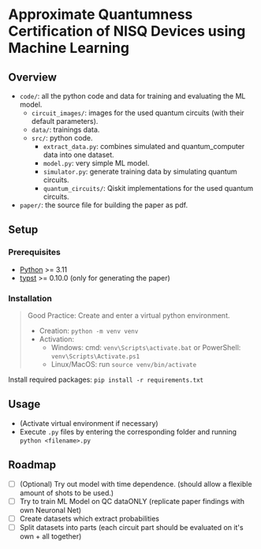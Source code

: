# Approximate Quantumness Certification of NISQ Devices using Machine Learning

## Overview
- `code/`: all the python code and data for training and evaluating the ML model.
  - `circuit_images/`: images for the used quantum circuits (with their default parameters).
  - `data/`: trainings data.
  - `src/`: python code.
    - `extract_data.py`: combines simulated and quantum_computer data into one dataset.
    - `model.py`: very simple ML model.
    - `simulator.py`: generate training data by simulating quantum circuits.
    - `quantum_circuits/`: Qiskit implementations for the used quantum circuits.
- `paper/`: the source file for building the paper as pdf.

## Setup
### Prerequisites
- [Python](https://www.python.org/) >= 3.11
- [typst](https://typst.app/) >= 0.10.0 (only for generating the paper)

### Installation
> Good Practice: Create and enter a virtual python environment.
> 
> - Creation: `python -m venv venv`
> - Activation:
>   - Windows: cmd: `venv\Scripts\activate.bat` or PowerShell: `venv\Scripts\Activate.ps1`
>   - Linux/MacOS: run `source venv/bin/activate`
 
Install required packages: `pip install -r requirements.txt`

## Usage
- (Activate virtual environment if necessary)
- Execute `.py` files by entering the corresponding folder and running `python <filename>.py`

## Roadmap
- [ ] (Optional) Try out model with time dependence. (should allow a flexible amount of shots to be used.)
- [ ] Try to train ML Model on QC dataONLY (replicate paper findings with own Neuronal Net)
- [ ] Create datasets which extract probabilities
- [ ] Split datasets into parts (each circuit part should be evaluated on it's own + all together)
